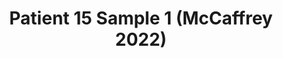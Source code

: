 ---
title: Patient 15 Sample 1 (McCaffrey 2022)
layout: minerva-1-5
exhibit: config-mccaffrey-2022/Patient15-1 
images: https://s3.amazonaws.com/www.cycif.org/mccaffrey-2022/Patient15-1
---
